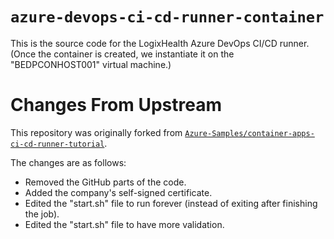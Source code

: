 # `azure-devops-ci-cd-runner-container`

This is the source code for the LogixHealth Azure DevOps CI/CD runner. (Once the container is created, we instantiate it on the "BEDPCONHOST001" virtual machine.)

# Changes From Upstream

This repository was originally forked from [`Azure-Samples/container-apps-ci-cd-runner-tutorial`](https://github.com/Azure-Samples/container-apps-ci-cd-runner-tutorial).

The changes are as follows:

- Removed the GitHub parts of the code.
- Added the company's self-signed certificate.
- Edited the "start.sh" file to run forever (instead of exiting after finishing the job).
- Edited the "start.sh" file to have more validation.
